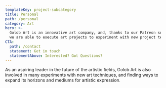 ```yaml
---
templateKey: project-subcategory
title: Personal
path: /personal
category: Art
hero: >-
  Golob Art is an innovative art company, and, thanks to our Patreon supporters,
  we are able to execute art projects to experiment with new project techniques.
CTA:
  path: /contact
  statement: Get in touch
  statementAbove: Interested? Got Questions?
---
```

As an aspiring leader in the future of the artistic fields, Golob Art is also involved in many experiments with new art techniques, and finding ways to expand its horizons and mediums for artistic expression.
